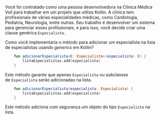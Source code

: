 Você foi contratado como uma pessoa desenvolvedora na Clínica Médica Voll para trabalhar em um projeto que utiliza Kotlin. A clínica tem profissionais de várias especialidades médicas, como Cardiologia, Pediatria, Neurologia, entre outras. Seu trabalho é desenvolver um sistema para gerenciar esses profissionais, e para isso, você decide criar uma classe genérica `Especialista`.

Como você implementaria o método para adicionar um especialista na lista de especialistas usando _generics_ em Kotlin?

```kotlin
    fun adicionarEspecialista<E: Especialista>(especialista: E) {
        listaEspecialistas.add(especialista)
    }
```
   Este método garante que apenas `Especialista` ou subclasses de `Especialista` serão adicionadas na lista.
    
  
```kotlin
    fun adicionarEspecialista(especialista: Especialista) {
        listaEspecialistas.add(especialista)
    }
```
    
   Este método adiciona com segurança um objeto do tipo `Especialista` na lista.